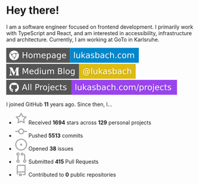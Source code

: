 # Hey there!

I am a software engineer focused on frontend development. I primarily work with TypeScript and React, and am interested in accessibility, infrastructure and architecture. Currently, I am working at GoTo in Karlsruhe.

[![Homepage](./icons/homepage.svg)](https://lukasbach.com)
[![Medium Blog](./icons/medium.svg)](https://medium.com/@lukasbach)
[![My Projects](./icons/projects.svg)](https://lukasbach.com/projects)

I joined GitHub **11** years ago. Since then, I...

- ![](./icons/star.svg) Received **1694** stars across **129** personal projects
- ![](./icons/commit.svg) Pushed **5513** commits
- ![](./icons/issues.svg) Opened **38** issues
- ![](./icons/pr.svg) Submitted **415** Pull Requests
- ![](./icons/repo.svg) Contributed to **0** public repositories
